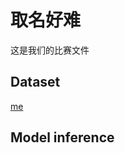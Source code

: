 # 取名好难
这是我们的比赛文件
## Dataset

[me](https://github.com/CRS-13/ICMEW2024-Track10.git)

## Model inference

